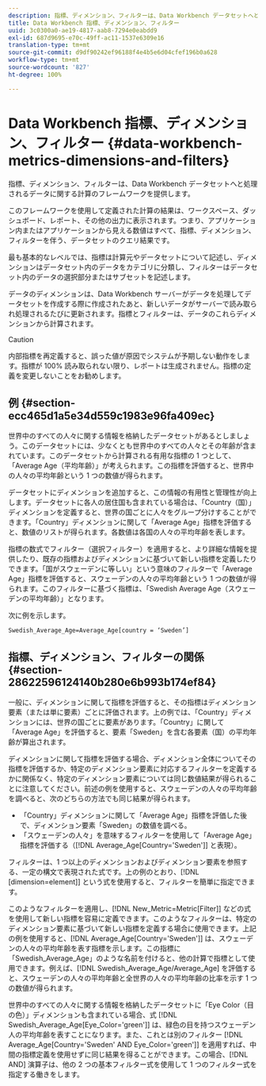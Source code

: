 ```yaml
---
description: 指標、ディメンション、フィルターは、Data Workbench データセットへと処理されるデータに関する計算のフレームワークを提供します。
title: Data Workbench 指標、ディメンション、フィルター
uuid: 3c0300a0-ae19-4817-aab8-7294e0eabdd9
exl-id: 687d9695-e70c-49ff-ac11-1537e6309e16
translation-type: tm+mt
source-git-commit: d9df90242ef96188f4e4b5e6d04cfef196b0a628
workflow-type: tm+mt
source-wordcount: '827'
ht-degree: 100%

---
```


# Data Workbench 指標、ディメンション、フィルター {#data-workbench-metrics-dimensions-and-filters}

指標、ディメンション、フィルターは、Data Workbench データセットへと処理されるデータに関する計算のフレームワークを提供します。

このフレームワークを使用して定義された計算の結果は、ワークスペース、ダッシュボード、レポート、その他の出力に表示されます。つまり、アプリケーション内またはアプリケーションから見える数値はすべて、指標、ディメンション、フィルターを伴う、データセットのクエリ結果です。

最も基本的なレベルでは、指標は計算元やデータセットについて記述し、ディメンションはデータセット内のデータをカテゴリに分類し、フィルターはデータセット内のデータの選択部分またはサブセットを記述します。

データのディメンションは、Data Workbench サーバーがデータを処理してデータセットを作成する際に作成されたあと、新しいデータがサーバーで読み取られ処理されるたびに更新されます。指標とフィルターは、データのこれらディメンションから計算されます。

>[!CAUTION]
>
>内部指標を再定義すると、誤った値が原因でシステムが予期しない動作をします。指標が 100% 読み取られない限り、レポートは生成されません。指標の定義を変更しないことをお勧めします。

## 例 {#section-ecc465d1a5e34d559c1983e96fa409ec}

世界中のすべての人々に関する情報を格納したデータセットがあるとしましょう。このデータセットには、少なくとも世界中のすべての人々とその年齢が含まれています。このデータセットから計算される有用な指標の 1 つとして、「Average Age（平均年齢）」が考えられます。この指標を評価すると、世界中の人々の平均年齢という 1 つの数値が得られます。

データセットにディメンションを追加すると、この情報の有用性と管理性が向上します。データセットに各人の居住国も含まれている場合は、「Country（国）」ディメンションを定義すると、世界の国ごとに人々をグループ分けすることができます。「Country」ディメンションに関して「Average Age」指標を評価すると、数値のリストが得られます。各数値は各国の人々の平均年齢を表します。

指標の数式でフィルター（選択フィルター）を適用すると、より詳細な情報を提供したり、既存の指標およびディメンションに基づいて新しい指標を定義したりできます。「国がスウェーデンに等しい」という意味のフィルターで「Average Age」指標を評価すると、スウェーデンの人々の平均年齢という 1 つの数値が得られます。このフィルターに基づく指標は、「Swedish Average Age（スウェーデンの平均年齢）」となります。

次に例を示します。

```
Swedish_Average_Age=Average_Age[country = ‘Sweden’]
```

## 指標、ディメンション、フィルターの関係 {#section-28622596124140b280e6b993b174ef84}

一般に、ディメンションに関して指標を評価すると、その指標はディメンション要素（または単に要素）ごとに評価されます。上の例では、「Country」ディメンションには、世界の国ごとに要素があります。「Country」に関して「Average Age」を評価すると、要素「Sweden」を含む各要素（国）の平均年齢が算出されます。

ディメンションに関して指標を評価する場合、ディメンション全体についてその指標を評価するか、特定のディメンション要素に対応するフィルターを定義するかに関係なく、特定のディメンション要素については同じ数値結果が得られることに注意してください。前述の例を使用すると、スウェーデンの人々の平均年齢を調べると、次のどちらの方法でも同じ結果が得られます。

* 「Country」ディメンションに関して「Average Age」指標を評価した後で、ディメンション要素「Sweden」の数値を調べる。
* 「スウェーデンの人々」を意味するフィルターを使用して「Average Age」指標を評価する（[!DNL Average_Age[Country=&#39;Sweden&#39;]] と表現）。

フィルターは、1 つ以上のディメンションおよびディメンション要素を参照する、一定の構文で表現された式です。上の例のとおり、[!DNL [dimension=element]] という式を使用すると、フィルターを簡単に指定できます。

このようなフィルターを適用し、[!DNL New_Metric=Metric[Filter]] などの式を使用して新しい指標を容易に定義できます。このようなフィルターは、特定のディメンション要素に基づいて新しい指標を定義する場合に使用できます。上記の例を使用すると、[!DNL Average_Age[Country=&#39;Sweden&#39;]] は、スウェーデンの人々の平均年齢を表す指標を示します。この指標に「Swedish_Average_Age」のような名前を付けると、他の計算で指標として使用できます。例えば、[!DNL Swedish_Average_Age/Average_Age] を評価すると、スウェーデンの人々の平均年齢と全世界の人々の平均年齢の比率を示す 1 つの数値が得られます。

世界中のすべての人々に関する情報を格納したデータセットに「Eye Color（目の色）」ディメンションも含まれている場合、式 [!DNL Swedish_Average_Age[Eye_Color=&#39;green&#39;]] は、緑色の目を持つスウェーデン人の平均年齢を表すことになります。また、これとは別のフィルター [!DNL Average_Age[Country=&#39;Sweden&#39; AND Eye_Color=&#39;green&#39;]] を適用すれば、中間の指標定義を使用せずに同じ結果を得ることができます。この場合、[!DNL AND] 演算子は、他の 2 つの基本フィルター式を使用して 1 つのフィルター式を指定する働きをします。
